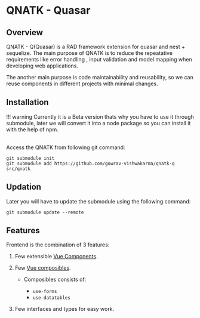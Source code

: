 # QNATK - Quasar

## Overview
 QNATK - Q(Quasar) is a RAD framework extension for quasar and nest + sequelize.
 The main purpose of QNATK is to reduce the repeatative requirements like error handling , input validation and model mapping when developing web applications.

 The another main purpose is code maintainability  and reusability, so we can reuse components in different projects with minimal changes.
 
## Installation

!!! warning
    Currently it is a Beta version thats why you have to use it through submodule, later we will convert it into a node package so you can install it with the help of npm. 

<br>
 Access the QNATK from following git command:

    git submodule init
    git submodule add https://github.com/gowrav-vishwakarma/qnatk-q src/qnatk

## Updation
 Later you will have to update the submodule  using the following command:

    git submodule update --remote
<!-- ![Screenshot](img/screenshot.png)

*Above: Cupcake indexer in progress*  -->

##  Features
Frontend is the combination of 3 features:

1. Few extensible [Vue Components](https://vuejs.org/guide/essentials/component-basics.html).<br>
1. Few [Vue composibles](https://vuejs.org/guide/reusability/composables.html).<br>
    
    - Composibles consists  of:<br>

        - `use-forms`
        - `use-datatables`

1. Few interfaces and types for easy work.<br>
<!-- 1. **QDataTable** : It provides CRUD operations on data models with pagination, -->

